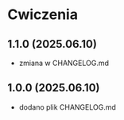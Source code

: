 # Cwiczenia

## 1.1.0 (2025.06.10)
- zmiana w CHANGELOG.md

## 1.0.0 (2025.06.10)
- dodano plik CHANGELOG.md